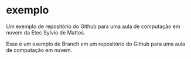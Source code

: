# exemplo

Um exemplo de repositório do Github para uma aula de computação em nuvem da Etec Sylvio de Mattos.

Esse é um exemplo de Branch em um repositório do Github para uma aula de computação em nuvem.
